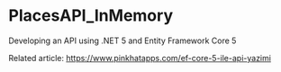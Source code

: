 # PlacesAPI_InMemory
Developing an API using .NET 5 and Entity Framework Core 5

Related article:
https://www.pinkhatapps.com/ef-core-5-ile-api-yazimi
